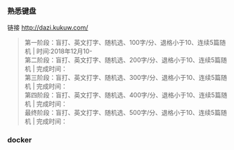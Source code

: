 ### 熟悉键盘
链接 http://dazi.kukuw.com/  
>第一阶段：盲打、英文打字、随机选、100字/分、退格小于10、连续5篇随机 | 时间:2018年12月10-  
>第二阶段：盲打、英文打字、随机选、200字/分、退格小于10、连续5篇随机 | 完成时间：  
>第三阶段：盲打、英文打字、随机选、300字/分、退格小于10、连续5篇随机 | 完成时间：  
>第四阶段：盲打、英文打字、随机选、400字/分、退格小于10、连续5篇随机 | 完成时间：  
>最终阶段：盲打、英文打字、随机选、500字/分、退格小于10、连续5篇随机 | 完成时间：  

### docker